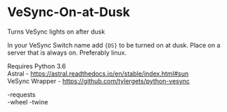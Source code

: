 # VeSync-On-at-Dusk
Turns VeSync lights on after dusk

In your VeSync Switch name add `{DS}` to be turned on at dusk. Place on a server that is always on. Preferably linux. 

Requires
Python 3.6<br>
Astral - https://astral.readthedocs.io/en/stable/index.html#sun <br>
VeSync Wrapper - https://github.com/tylergets/python-vesync<br>
          
 -requests  
 -wheel 
 -twine
